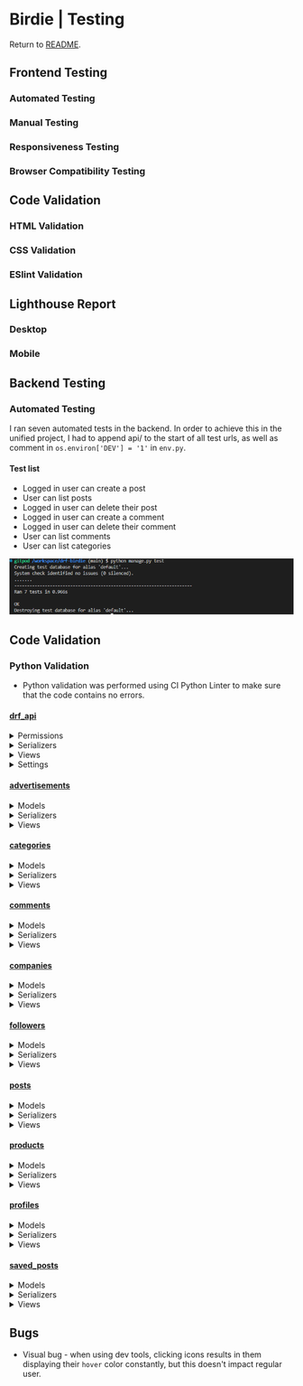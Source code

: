 # Birdie | Testing

Return to [README](README.md).

## Frontend Testing

### Automated Testing

### Manual Testing

### Responsiveness Testing

### Browser Compatibility Testing

## Code Validation

### HTML Validation

### CSS Validation

### ESlint Validation

## Lighthouse Report

### Desktop

### Mobile

## Backend Testing

### Automated Testing

I ran seven automated tests in the backend. In order to achieve this in the unified project, I had to append api/ to the start of all test urls, as well as comment in `os.environ['DEV'] = '1'` in `env.py`.

#### Test list

* Logged in user can create a post
* User can list posts
* Logged in user can delete their post
* Logged in user can create a comment
* Logged in user can delete their comment
* User can list comments
* User can list categories

![Automated tests](/documentation/testing/python/backend-automated.png)

## Code Validation

### Python Validation

* Python validation was performed using CI Python Linter to make sure that the code contains no errors.

#### [drf_api](drf_api)

<details>
<summary> Permissions
</summary>

![Permissions](/documentation/testing/python/validation/drf_api-permissions.png)
</details>

<details>
<summary> Serializers
</summary>

![Serializers](/documentation/testing/python/validation/drf_api-serializers.png)
</details>

<details>
<summary> Views
</summary>

![Views](/documentation/testing/python/validation/drf_api-views.png)
</details>

<details>
<summary> Settings
</summary>

![Settings](/documentation/testing/python/validation/drf_api-settings.png)
</details>


#### [advertisements](advertisements)
<details>
<summary> Models
</summary>

![Models](/documentation/testing/python/validation/advertisements-models.png)
</details>

<details>
<summary> Serializers
</summary>

![Serializers](/documentation/testing/python/validation/advertisements-serializers.png)
</details>

<details>
<summary> Views
</summary>

![Views](/documentation/testing/python/validation/advertisements-views.png)
</details>


#### [categories](categories)
<details>
<summary> Models
</summary>

![Models](/documentation/testing/python/validation/categories-models.png)
</details>

<details>
<summary> Serializers
</summary>

![Serializers](/documentation/testing/python/validation/categories-serializers.png)
</details>

<details>
<summary> Views
</summary>

![Views](/documentation/testing/python/validation/categories-views.png)
</details>

#### [comments](comments)
<details>
<summary> Models
</summary>

![Models](/documentation/testing/python/validation/comments-models.png)
</details>

<details>
<summary> Serializers
</summary>

![Serializers](/documentation/testing/python/validation/comments-serializers.png)
</details>

<details>
<summary> Views
</summary>

![Views](/documentation/testing/python/validation/comments-views.png)
</details>

#### [companies](companies)
<details>
<summary> Models
</summary>

![Models](/documentation/testing/python/validation/companies-models.png)
</details>

<details>
<summary> Serializers
</summary>

![Serializers](/documentation/testing/python/validation/companies-serializers.png)
</details>

<details>
<summary> Views
</summary>

![Views](/documentation/testing/python/validation/companies-views.png)
</details>


#### [followers](followers)
<details>
<summary> Models
</summary>

![Models](/documentation/testing/python/validation/followers-models.png)
</details>

<details>
<summary> Serializers
</summary>

![Serializers](/documentation/testing/python/validation/followers-serializers.png)
</details>

<details>
<summary> Views
</summary>

![Views](/documentation/testing/python/validation/followers-views.png)
</details>


#### [posts](posts)
<details>
<summary> Models
</summary>

![Models](/documentation/testing/python/validation/posts-models.png)
</details>

<details>
<summary> Serializers
</summary>

![Serializers](/documentation/testing/python/validation/posts-serializers.png)
</details>

<details>
<summary> Views
</summary>

![Views](/documentation/testing/python/validation/posts-views.png)
</details>


#### [products](products)
<details>
<summary> Models
</summary>

![Models](/documentation/testing/python/validation/products-models.png)
</details>

<details>
<summary> Serializers
</summary>

![Serializers](/documentation/testing/python/validation/products-serializers.png)
</details>

<details>
<summary> Views
</summary>

![Views](/documentation/testing/python/validation/products-views.png)
</details>

#### [profiles](profiles)
<details>
<summary> Models
</summary>

![Models](/documentation/testing/python/validation/profiles-models.png)
</details>

<details>
<summary> Serializers
</summary>

![Serializers](/documentation/testing/python/validation/profiles-serializers.png)
</details>

<details>
<summary> Views
</summary>

![Views](/documentation/testing/python/validation/profiles-views.png)
</details>

#### [saved_posts](saved_posts)
<details>
<summary> Models
</summary>

![Models](/documentation/testing/python/validation/saved_posts-models.png)
</details>

<details>
<summary> Serializers
</summary>

![Serializers](/documentation/testing/python/validation/saved_posts-serializers.png)
</details>

<details>
<summary> Views
</summary>

![Views](/documentation/testing/python/validation/saved_posts-views.png)
</details>


## Bugs

* Visual bug - when using dev tools, clicking icons results in them displaying their `hover` color constantly, but this doesn't impact regular user.